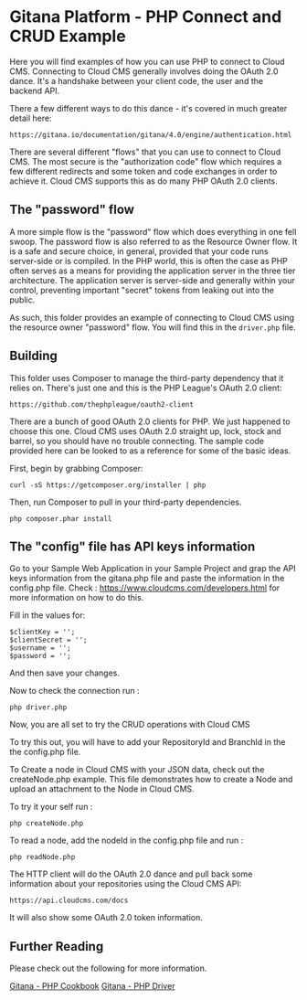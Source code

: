 # Gitana Platform - PHP Connect and CRUD Example

Here you will find examples of how you can use PHP to connect to Cloud CMS.
Connecting to Cloud CMS generally involves doing the OAuth 2.0 dance.  It's a handshake between your client code,
the user and the backend API.

There a few different ways to do this dance - it's covered in much greater detail here:

    https://gitana.io/documentation/gitana/4.0/engine/authentication.html
    
There are several different "flows" that you can use to connect to Cloud CMS.  The most secure is the
"authorization code" flow which requires a few different redirects and some token and code exchanges in order
to achieve it.  Cloud CMS supports this as do many PHP OAuth 2.0 clients.

## The "password" flow

A more simple flow is the "password" flow which does everything in one fell swoop.  The password flow is also
referred to as the Resource Owner flow.  It is a safe and secure choice, in general, provided that your code
runs server-side or is compiled.  In the PHP world, this is often the case as PHP often serves as a means
for providing the application server in the three tier architecture.  The application server is server-side and
generally within your control, preventing important "secret" tokens from leaking out into the public.

As such, this folder provides an example of connecting to Cloud CMS using the resource owner "password" flow.
You will find this in the `driver.php` file.

## Building

This folder uses Composer to manage the third-party dependency that it relies on.  There's just one and this is the
PHP League's OAuth 2.0 client:

    https://github.com/thephpleague/oauth2-client
    
There are a bunch of good OAuth 2.0 clients for PHP.  We just happened to choose this one.  Cloud CMS uses OAuth 2.0
straight up, lock, stock and barrel, so you should have no trouble connecting.  The sample code provided here
can be looked to as a reference for some of the basic ideas.

First, begin by grabbing Composer:

    curl -sS https://getcomposer.org/installer | php
    
Then, run Composer to pull in your third-party dependencies.

    php composer.phar install


## The "config" file has API keys information

Go to your Sample Web Application in your Sample Project and grap the API keys information from the gitana.php file and paste the information in the config.php file. Check : https://www.cloudcms.com/developers.html for more information on how to do this.
    
Fill in the values for:

    $clientKey = '';
    $clientSecret = '';
    $username = '';
    $password = '';
    
And then save your changes.

Now to check the connection run :

    php driver.php

Now, you are all set to try the CRUD operations with Cloud CMS

To try this out, you will have to add your RepositoryId and BranchId in the the config.php file.

To Create a node in Cloud CMS with your JSON data, check out the createNode.php example. This file demonstrates how to create a Node and upload an attachment to the Node in Cloud CMS. 

To try it your self run : 

    php createNode.php 

To read a node, add the nodeId in the config.php file and run : 

    php readNode.php 
    
The HTTP client will do the OAuth 2.0 dance and pull back some information about your repositories using the
Cloud CMS API:

    https://api.cloudcms.com/docs
    
It will also show some OAuth 2.0 token information.

## Further Reading

Please check out the following for more information.

[Gitana - PHP Cookbook](https://gitana.io/documentation/gitana/4.0/developers/cookbooks/php.html)
[Gitana - PHP Driver](https://gitana.io/documentation/gitana/4.0/developers/drivers/php.html)
